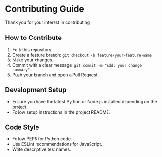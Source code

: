 # Contributing Guide

Thank you for your interest in contributing!

## How to Contribute
1. Fork this repository.
2. Create a feature branch: `git checkout -b feature/your-feature-name`
3. Make your changes.
4. Commit with a clear message: `git commit -m "Add: your change summary"`
5. Push your branch and open a Pull Request.

## Development Setup
- Ensure you have the latest Python or Node.js installed depending on the project.
- Follow setup instructions in the project README.

## Code Style
- Follow PEP8 for Python code.
- Use ESLint recommendations for JavaScript.
- Write descriptive test names.
